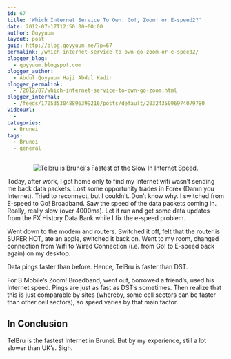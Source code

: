 ```yaml
---
id: 67
title: 'Which Internet Service To Own: Go!, Zoom! or E-speed2?'
date: 2012-07-17T12:50:00+00:00
author: Qoyyuum
layout: post
guid: http://blog.qoyyuum.me/?p=67
permalink: /which-internet-service-to-own-go-zoom-or-e-speed2/
blogger_blog:
  - qoyyuum.blogspot.com
blogger_author:
  - Abdul Qoyyuum Haji Abdul Kadir
blogger_permalink:
  - /2012/07/which-internet-service-to-own-go-zoom.html
blogger_internal:
  - /feeds/1705353048896399216/posts/default/2032435096974079780
videourl:
  - 
categories:
  - Brunei
tags:
  - Brunei
  - general
---
```

<div style="clear: both; text-align: center;">
  <img title="" src="http://i0.wp.com/blog.qoyyuum.me/wp-content/uploads/2012/07/TelBru_logo-300x128.jpg?resize=300%2C128" alt="Telbru is Brunei's Fastest of the Slow In Internet Speed." border="0" data-recalc-dims="1" />
</div>

Today, after work, I got home only to find my Internet wifi wasn&#8217;t sending me back data packets. Lost some opportunity trades in Forex (Damn you Internet). Tried to reconnect, but I couldn&#8217;t. Don&#8217;t know why. I switched from E-speed to Go! Broadband. Saw the speed of the data packets coming in. Really, really slow (over 4000ms). Let it run and get some data updates from the FX History Data Bank while I fix the e-speed problem.

Went down to the modem and routers. Switched it off, felt that the router is SUPER HOT, ate an apple, switched it back on. Went to my room, changed connection from Wifi to Wired Connection (i.e. from Go! to E-speed back again) on my desktop.

Data pings faster than before. Hence, TelBru is faster than DST.

For B.Mobile&#8217;s Zoom! Broadband, went out, borrowed a friend&#8217;s, used his Internet speed. Pings are just as fast as DST&#8217;s sometimes. Then realize that this is just comparable by sites (whereby, some cell sectors can be faster than other cell sectors), so speed varies by that main factor.

## **In Conclusion**

TelBru is the fastest Internet in Brunei. But by my experience, still a lot slower than UK&#8217;s. Sigh.